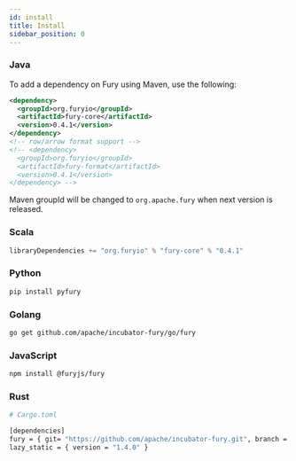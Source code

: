 ```yaml
---
id: install
title: Install
sidebar_position: 0
---
```


### Java
To add a dependency on Fury using Maven, use the following:

```xml
<dependency>
  <groupId>org.furyio</groupId>
  <artifactId>fury-core</artifactId>
  <version>0.4.1</version>
</dependency>
<!-- row/arrow format support -->
<!-- <dependency>
  <groupId>org.furyio</groupId>
  <artifactId>fury-format</artifactId>
  <version>0.4.1</version>
</dependency> -->
```
Maven groupId will be changed to `org.apache.fury` when next version is released.

### Scala
```sbt
libraryDependencies += "org.furyio" % "fury-core" % "0.4.1"
```

### Python

```bash
pip install pyfury
```

### Golang

```bash
go get github.com/apache/incubator-fury/go/fury
```

### JavaScript

```bash
npm install @furyjs/fury
```

### Rust

```bash
# Cargo.toml

[dependencies]
fury = { git= "https://github.com/apache/incubator-fury.git", branch = "main" }
lazy_static = { version = "1.4.0" }
```
